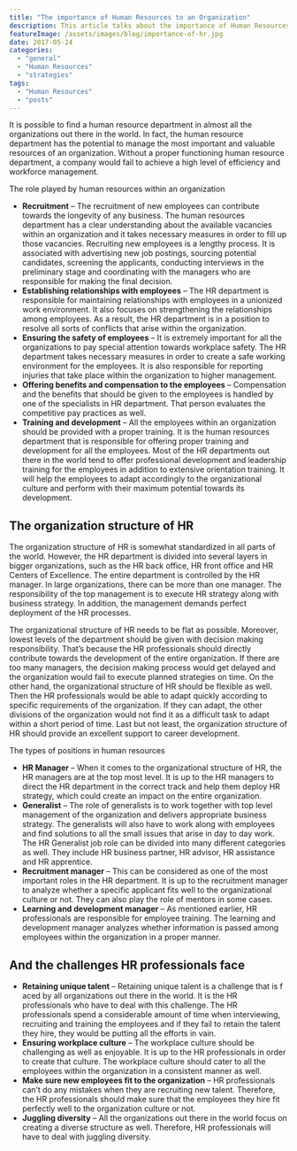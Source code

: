 ```yaml
---
title: "The importance of Human Resources to an Organization"
description: This article talks about the importance of Human Resources in an Organization, along with roles and challenges faces by HR Professionals
featureImage: /assets/images/blog/importance-of-hr.jpg
date: 2017-05-24
categories: 
  - "general"
  - "Human Resources"
  - "strategies"
tags: 
  - "Human Resources"
  - "posts"
---
```


It is possible to find a human resource department in almost all the organizations out there in the world. In fact, the human resource department has the potential to manage the most important and valuable resources of an organization. Without a proper functioning human resource department, a company would fail to achieve a high level of efficiency and workforce management.

The role played by human resources within an organization

- **Recruitment** – The recruitment of new employees can contribute towards the longevity of any business. The human resources department has a clear understanding about the available vacancies within an organization and it takes necessary measures in order to fill up those vacancies. Recruiting new employees is a lengthy process. It is associated with advertising new job postings, sourcing potential candidates, screening the applicants, conducting interviews in the preliminary stage and coordinating with the managers who are responsible for making the final decision.
- **Establishing relationships with employees** – The HR department is responsible for maintaining relationships with employees in a unionized work environment. It also focuses on strengthening the relationships among employees. As a result, the HR department is in a position to resolve all sorts of conflicts that arise within the organization.
- **Ensuring the safety of employees** – It is extremely important for all the organizations to pay special attention towards workplace safety. The HR department takes necessary measures in order to create a safe working environment for the employees. It is also responsible for reporting injuries that take place within the organization to higher management.
- **Offering benefits and compensation to the employees** – Compensation and the benefits that should be given to the employees is handled by one of the specialists in HR department. That person evaluates the competitive pay practices as well.
- **Training and development** – All the employees within an organization should be provided with a proper training. It is the human resources department that is responsible for offering proper training and development for all the employees. Most of the HR departments out there in the world tend to offer professional development and leadership training for the employees in addition to extensive orientation training. It will help the employees to adapt accordingly to the organizational culture and perform with their maximum potential towards its development.

## The organization structure of HR

The organization structure of HR is somewhat standardized in all parts of the world. However, the HR department is divided into several layers in bigger organizations, such as the HR back office, HR front office and HR Centers of Excellence. The entire department is controlled by the HR manager. In large organizations, there can be more than one manager. The responsibility of the top management is to execute HR strategy along with business strategy. In addition, the management demands perfect deployment of the HR processes.

The organizational structure of HR needs to be flat as possible. Moreover, lowest levels of the department should be given with decision making responsibility. That’s because the HR professionals should directly contribute towards the development of the entire organization. If there are too many managers, the decision making process would get delayed and the organization would fail to execute planned strategies on time. On the other hand, the organizational structure of HR should be flexible as well. Then the HR professionals would be able to adapt quickly according to specific requirements of the organization. If they can adapt, the other divisions of the organization would not find it as a difficult task to adapt within a short period of time. Last but not least, the organization structure of HR should provide an excellent support to career development.

The types of positions in human resources

- **HR Manager** – When it comes to the organizational structure of HR, the HR managers are at the top most level. It is up to the HR managers to direct the HR department in the correct track and help them deploy HR strategy, which could create an impact on the entire organization.
- **Generalist** – The role of generalists is to work together with top level management of the organization and delivers appropriate business strategy. The generalists will also have to work along with employees and find solutions to all the small issues that arise in day to day work. The HR Generalist job role can be divided into many different categories as well. They include HR business partner, HR advisor, HR assistance and HR apprentice.
- **Recruitment manager** – This can be considered as one of the most important roles in the HR department. It is up to the recruitment manager to analyze whether a specific applicant fits well to the organizational culture or not. They can also play the role of mentors in some cases.
- **Learning and development manager** – As mentioned earlier, HR professionals are responsible for employee training. The learning and development manager analyzes whether information is passed among employees within the organization in a proper manner.

## And the challenges HR professionals face

- **Retaining unique talent** – Retaining unique talent is a challenge that is f aced by all organizations out there in the world. It is the HR professionals who have to deal with this challenge. The HR professionals spend a considerable amount of time when interviewing, recruiting and training the employees and if they fail to retain the talent they hire, they would be putting all the efforts in vain.
- **Ensuring workplace culture** – The workplace culture should be challenging as well as enjoyable. It is up to the HR professionals in order to create that culture. The workplace culture should cater to all the employees within the organization in a consistent manner as well.
- **Make sure new employees fit to the organization** – HR professionals can’t do any mistakes when they are recruiting new talent. Therefore, the HR professionals should make sure that the employees they hire fit perfectly well to the organization culture or not.
- **Juggling diversity** – All the organizations out there in the world focus on creating a diverse structure as well. Therefore, HR professionals will have to deal with juggling diversity.
